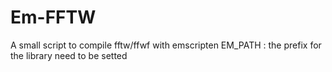 # Em-FFTW
A small script to compile fftw/ffwf with emscripten
EM_PATH : the prefix for the library need to be setted